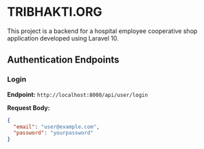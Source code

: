 # TRIBHAKTI.ORG

This project is a backend for a hospital employee cooperative shop application developed using Laravel 10.

## Authentication Endpoints

### Login

**Endpoint:** `http://localhost:8000/api/user/login`


**Request Body:**

```json
{
  "email": "user@example.com",
  "password": "yourpassword"
}
